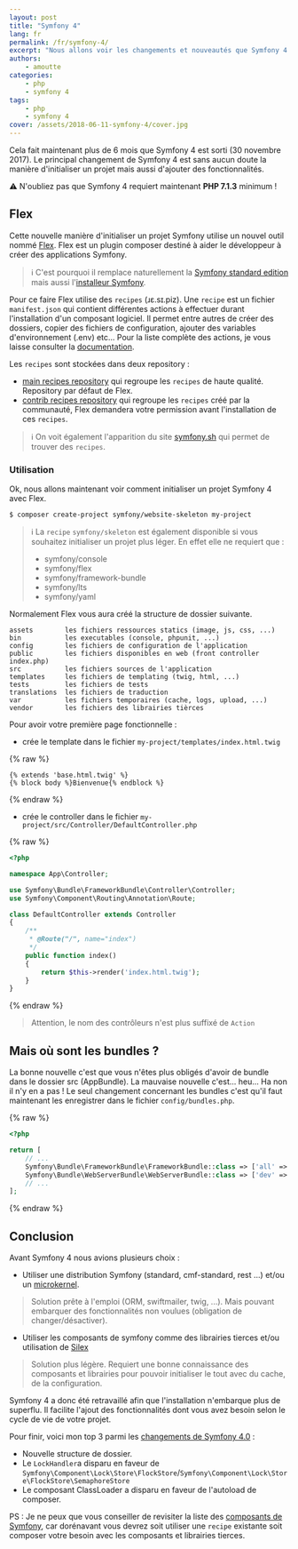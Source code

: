 ```yaml
---
layout: post
title: "Symfony 4"
lang: fr
permalink: /fr/symfony-4/
excerpt: "Nous allons voir les changements et nouveautés que Symfony 4 nous apporte."
authors:
    - amoutte
categories:
    - php
    - symfony 4
tags:
    - php
    - symfony 4
cover: /assets/2018-06-11-symfony-4/cover.jpg
---
```


Cela fait maintenant plus de 6 mois que Symfony 4 est sorti (30 novembre 2017). Le principal changement de Symfony 4 est sans aucun doute la manière d'initialiser un projet mais aussi d'ajouter des fonctionnalités.

⚠️ N'oubliez pas que Symfony 4 requiert maintenant **PHP 7.1.3** minimum !

## Flex

Cette nouvelle manière d'initialiser un projet Symfony utilise un nouvel outil nommé [Flex](https://github.com/symfony/flex).
Flex est un plugin composer destiné à aider le développeur à créer des applications Symfony.

> ℹ️ C'est pourquoi il remplace naturellement la [Symfony standard edition](https://github.com/symfony/symfony-standard) mais aussi l'[installeur Symfony](https://github.com/symfony/symfony-installer).

Pour ce faire Flex utilise des `recipes` (ɹɛ.sɪ.piz).
Une `recipe` est un fichier `manifest.json` qui contient différentes actions à effectuer durant l'installation d'un composant logiciel.
Il permet entre autres de créer des dossiers, copier des fichiers de configuration, ajouter des variables d'environnement (.env) etc...
Pour la liste complète des actions, je vous laisse consulter la [documentation](https://github.com/symfony/recipes/blob/master/README.rst).

Les `recipes` sont stockées dans deux repository :
 * [main recipes repository](https://github.com/symfony/recipes) qui regroupe les `recipes` de haute qualité. Repository par défaut de Flex.
 * [contrib recipes repository](https://github.com/symfony/recipes-contrib) qui regroupe les `recipes` créé par la communauté, Flex demandera votre permission avant l'installation de ces `recipes`.

> ℹ️ On voit également l'apparition du site [symfony.sh](https://symfony.sh/) qui permet de trouver des `recipes`.

### Utilisation

Ok, nous allons maintenant voir comment initialiser un projet Symfony 4 avec Flex.

```
$ composer create-project symfony/website-skeleton my-project

```

> ℹ️ La `recipe` `symfony/skeleton` est également disponible si vous souhaitez initialiser un projet plus léger.
> En effet elle ne requiert que :
> * symfony/console
> * symfony/flex
> * symfony/framework-bundle
> * symfony/lts
> * symfony/yaml

Normalement Flex vous aura créé la structure de dossier suivante.

```
assets        les fichiers ressources statics (image, js, css, ...)
bin           les executables (console, phpunit, ...)
config        les fichiers de configuration de l'application
public        les fichiers disponibles en web (front controller index.php)
src           les fichiers sources de l'application
templates     les fichiers de templating (twig, html, ...)
tests         les fichiers de tests
translations  les fichiers de traduction
var           les fichiers temporaires (cache, logs, upload, ...)
vendor        les fichiers des librairies tièrces
```

Pour avoir votre première page fonctionnelle :

* crée le template dans le fichier `my-project/templates/index.html.twig`

{% raw %}
```twig
{% extends 'base.html.twig' %}
{% block body %}Bienvenue{% endblock %}
```
{% endraw %}

* crée le controller dans le fichier `my-project/src/Controller/DefaultController.php`

{% raw %}
```php
<?php

namespace App\Controller;

use Symfony\Bundle\FrameworkBundle\Controller\Controller;
use Symfony\Component\Routing\Annotation\Route;

class DefaultController extends Controller
{
    /**
     * @Route("/", name="index")
     */
    public function index()
    {
        return $this->render('index.html.twig');
    }
}
```
{% endraw %}

> Attention, le nom des contrôleurs n'est plus suffixé de `Action`

## Mais où sont les bundles ?

La bonne nouvelle c'est que vous n'êtes plus obligés d'avoir de bundle dans le dossier src (AppBundle).
La mauvaise nouvelle c'est... heu... Ha non il n'y en a pas !
Le seul changement concernant les bundles c'est qu'il faut maintenant les enregistrer dans le fichier `config/bundles.php`.

{% raw %}
```php
<?php

return [
    // ...
    Symfony\Bundle\FrameworkBundle\FrameworkBundle::class => ['all' => true],
    Symfony\Bundle\WebServerBundle\WebServerBundle::class => ['dev' => true],
    // ...
];
```
{% endraw %}

## Conclusion

Avant Symfony 4 nous avions plusieurs choix :

* Utiliser une distribution Symfony (standard, cmf-standard, rest ...) et/ou un [microkernel](https://github.com/symfony/symfony/blob/master/src/Symfony/Bundle/FrameworkBundle/Kernel/MicroKernelTrait.php).
> Solution prête à l'emploi (ORM, swiftmailer, twig, ...).
> Mais pouvant embarquer des fonctionnalités non voulues (obligation de changer/désactiver).

* Utiliser les composants de symfony comme des librairies tierces et/ou utilisation de [Silex](https://github.com/silexphp/Silex)
> Solution plus légère.
> Requiert une bonne connaissance des composants et librairies pour pouvoir initialiser le tout avec du cache, de la configuration.

Symfony 4 a donc été retravaillé afin que l'installation n'embarque plus de superflu.
Il facilite l'ajout des fonctionnalités dont vous avez besoin selon le cycle de vie de votre projet.

Pour finir, voici mon top 3 parmi les [changements de Symfony 4.0](https://github.com/symfony/symfony/blob/master/UPGRADE-4.0.md) :
* Nouvelle structure de dossier.
* Le `LockHandler`a disparu en faveur de `Symfony\Component\Lock\Store\FlockStore`/`Symfony\Component\Lock\Store\FlockStore\SemaphoreStore`
* Le composant ClassLoader a disparu en faveur de l'autoload de composer.

PS : Je ne peux que vous conseiller de revisiter la liste des [composants de Symfony](https://github.com/symfony/symfony/tree/master/src/Symfony/Component),
car dorénavant vous devrez soit utiliser une `recipe` existante soit composer votre besoin avec les composants et librairies tierces.

